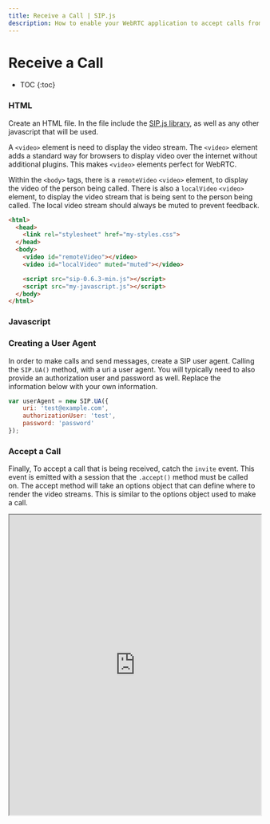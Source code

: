 ```yaml
---
title: Receive a Call | SIP.js
description: How to enable your WebRTC application to accept calls from peers and third parties by registering a SIP user agent.
---
```


# Receive a Call

* TOC
{:toc}

### HTML

Create an HTML file. In the file include the [SIP.js library](/download/), as well as any other javascript that will be used.

A `<video>` element is need to display the video stream.  The `<video>` element adds a standard way for browsers to display video over the internet without additional plugins. This makes `<video>` elements perfect for WebRTC.

Within the `<body>` tags, there is a `remoteVideo` `<video>` element, to display the video of the person being called.  There is also a `localVideo` `<video>` element, to display the video stream that is being sent to the person being called.  The local video stream should always be muted to prevent feedback.

~~~html
<html>
  <head>
    <link rel="stylesheet" href="my-styles.css">
  </head>
  <body>
    <video id="remoteVideo"></video>
    <video id="localVideo" muted="muted"></video>

    <script src="sip-0.6.3-min.js"></script>
    <script src="my-javascript.js"></script>
  </body>
</html>
~~~

### Javascript

### Creating a User Agent

In order to make calls and send messages, create a SIP user agent.  Calling the `SIP.UA()` method, with a uri a user agent. You will typically need to also provide an authorization user and password as well. Replace the information below with your own information.

~~~javascript
var userAgent = new SIP.UA({
	uri: 'test@example.com',
	authorizationUser: 'test',
	password: 'password'
});
~~~


### Accept a Call

Finally, To accept a call that is being received, catch the `invite` event.  This event is emitted with a session that the `.accept()` method must be called on. The accept method will take an options object that can define where to render the video streams. This is similar to the options object used to make a call.

<iframe
  style="width: 100%; height: 600px"
  src="http://jsfiddle.net/OnSIP/vW7Lw/embedded/js,html,css,result/">
</iframe>

